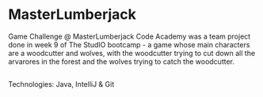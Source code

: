 # MasterLumberjack


Game Challenge @ MasterLumberjack Code Academy was a team project done in week 9 of The StudIO bootcamp - a game whose main characters are a woodcutter and wolves, with the woodcutter trying to cut down all the arvarores in the forest and the wolves trying to catch the woodcutter. 
##
Technologies: Java, IntelliJ & Git
